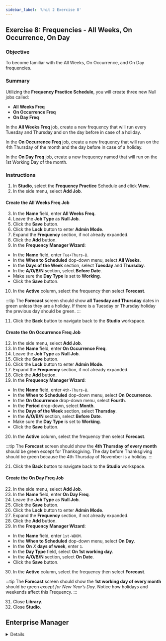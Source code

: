 ```yaml
---
sidebar_label: 'Unit 2 Exercise 8'
---
```


## Exercise 8: Frequencies - All Weeks, On Occurrence, On Day

### Objective

To become familiar with the All Weeks, On Occurrence, and On Day frequencies.

### Summary

Utilizing the **Frequency Practice Schedule**, you will create three new Null jobs called:

* **All Weeks Freq**
* **On Occurrence Freq**
* **On Day Freq**

In the **All Weeks Freq** job, create a new frequency that will run every Tuesday and Thursday and on the day before in case of a holiday.

In the **On Occurrence Freq** job, create a new frequency that will run on the 4th Thursday of the month and the day before in case of a holiday.

In the **On Day Freq** job, create a new frequency named that will run on the 1st Working Day of the month.

### Instructions

1.	In **Studio**, select the **Frequency Practice** Schedule and click **View**.
2.	In the side menu, select **Add Job**.

#### Create the All Weeks Freq Job

3. In the **Name** field, enter **All Weeks Freq**.
4. Leave the **Job Type** as **Null Job**.
5. Click the **Save** button.
6. Click the **Lock** button to enter **Admin Mode**.
7. Expand the **Frequency** section, if not already expanded.
8. Click the **Add** button.
9. In the **Frequency Manager Wizard**:
  * In the **Name** field, enter ```Tue+Thurs-B```.
  * In the **When to Scheduled** dop-down menu, select **All Weeks**.
  * In the **Days of the Week** section, select **Tuesday** and **Thursday**.
  * In the **A/O/B/N** section, select **Before Date**.
  * Make sure the **Day Type** is set to **Working**.
  * Click the **Save** button.
10. In the **Active** column, select the frequency then select **Forecast**.

:::tip
The **Forecast** screen should show **all Tuesday and Thursday** dates in green unless they are a holiday. If there is a Tuesday or Thursday holiday the previous day should be green.
:::

11. Click the **Back** button to navigate back to the **Studio** workspace.

#### Create the On Occurrence Freq Job

12. In the side menu, select **Add Job**.
13. In the **Name** field, enter **On Occurrence Freq**.
14. Leave the **Job Type** as **Null Job**.
15. Click the **Save** button.
16. Click the **Lock** button to enter **Admin Mode**.
17. Expand the **Frequency** section, if not already expanded.
18. Click the **Add** button.
19. In the **Frequency Manager Wizard**:
  * In the **Name** field, enter ```4th-Thurs-B```.
  * In the **When to Scheduled** dop-down menu, select **On Occurrence**.
  * In the **On Occurrence** drop-down menu, select **Fourth**.
  * In the **Period** drop-down, select **Month**.
  * In the **Days of the Week** section, select **Thursday**.
  * In the **A/O/B/N** section, select **Before Date**.
  * Make sure the **Day Type** is set to **Working**.
  * Click the **Save** button.
20. In the **Active** column, select the frequency then select **Forecast**.

:::tip
The **Forecast** screen should show the **4th Thursday of every month** should be green except for Thanksgiving. The day before Thanksgiving should be green because the 4th Thursday of November is a holiday.
:::

21. Click the **Back** button to navigate back to the **Studio** workspace.

#### Create the On Day Freq Job

22. In the side menu, select **Add Job**.
23. In the **Name** field, enter **On Day Freq**.
24. Leave the **Job Type** as **Null Job**.
25. Click the **Save** button.
26. Click the **Lock** button to enter **Admin Mode**.
27. Expand the **Frequency** section, if not already expanded.
28. Click the **Add** button.
29. In the **Frequency Manager Wizard**:
  * In the **Name** field, enter ```1st-WDOM```.
  * In the **When to Scheduled** dop-down menu, select **On Day**.
  * In the **On** *X* **days of week**, enter ```1```.
  * In the **Day Type** field, select **On 1st working day**.
  * In the **A/O/B/N** section, select **On Date**.
  * Click the **Save** button.
30. In the **Active** column, select the frequency then select **Forecast**.

:::tip
The **Forecast** screen should show the **1st working day of every month** should be green _except for New Year’s Day_. Notice how holidays and weekends affect this Frequency.
:::

31. Close **Library**.
32. Close **Studio**.



## Enterprise Manager

<details>


:::tip [Walkthrough Video - Unit 2 Exercise 8](../static/videobasic/U2E8.mp4)

:::

1.	Open the **Job Master**.
2.	Select the **Frequency Practice** Schedule from the **Schedule** drop-down menu.
3.	Click the **Add** button to add a Null Job.
4.	Enter **Daily Frequency Practice** in the **Name** text field.
5.	Click the **Save** button.
6.	Repeat Steps 3-5 creating two more Null Jobs:
  *	**On Occurrence Frequency Practice**
  *	**On Day Frequency Practice**
7.	Frequency: **All Weeks**
  *	Select **Daily Frequency Practice** in the Job Name drop-down menu.
  *	Click on the **Frequency** tab.
  *	Click the **Add** button below the **Frequency List**.
  *	Click the **Create new frequency** radio button.
  *	Type **Tue+Thu-B** in the Frequency Name field.
  *	Click **Next**.
  *	Select the **All Weeks** radio button.
  *	Mark the checkboxes next to **Tuesday** and **Thursday** in the **Days of the Week** parameter.
  *	Click the **Forecast** Button.
  *	Move the **Forecast** and **Frequency Definition Wizard** screens so that you can see both.
  *	The F**orecast** screen should show all Tuesday and Thursday dates in green unless they are a holiday. If there is a Tuesday or Thursday holiday the previous day should be green.
  *	Change the **A/O/B/N** setting from **Before Date** to **After Date** and notice the change in your Forecast screen.
  *	Next change the **A/O/B/N** setting to **On Date**, and then **Not Schedule** to see what those settings do.
  *	Finally change the **A/O/B/N** back to **Before Date**.
  *	Click **Finish**
8.	Frequency: **On Occurrence**
  *	Select **On Occurrence Frequency Practice** in the Job Name drop-down menu.
  *	While in the Frequency Screen, click the **Add** button below the **Frequency List**.
  *	Click the **Create new Frequency** radio button.
  *	Type **4th-Thu-B** in the **Frequency Name** field.
  *	Click **Next**.
  *	Select the **On Occurrence** radio button.
  *	Mark the checkbox next to **Thursday** in the **Days of the Week** parameter.
  *	Select the **4th** radio button for the **On Occurrence** parameter in the lower right side of the screen.
  *	Leave the **A/O/B/N** setting on **Before Date**
  *	Click the **Forecast** Button.
  *	Move the **Forecast** and **Frequency Definition** Wizard screens so that you can see both.
  *	On the **Forecast** screen, the 4th Thursday of every month should be green except for Thanksgiving. The day before Thanksgiving should be green.
  *	Click **Finish**.
9.	Frequency: **On Day**
  *	Select **On Day Frequency Practice** in the Job Name drop-down menu
  *	While in the Frequency Screen, click the **Add** button below the **Frequency List**. 
  *	Click the **Create new Frequency** radio button.
  *	Type **1st-day-of-month-wk** in the **Frequency Name** field.
  *	Click **Next**.
  *	Select the **On Day** radio button.
  *	Leave **Month Days** set to **On ```1``` Day**.
  *	Select the **1st Working day** radio button for the **Day Type** parameter under Month Days.
  *	Click the **Forecast** Button.
  *	Move the **Forecast** and **Frequency Definition Wizard** screens so that you can see both.
  *	On the **Forecast screen**, the **1st working day of every month** should be green _except for New Year’s Day_. Notice how holidays and weekends affect this Frequency.
  *	Click **Finish**.

</details>